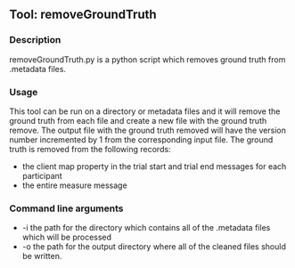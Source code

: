 ## Tool: removeGroundTruth
### Description
removeGroundTruth.py is a python script which removes ground truth from .metadata files.  
### Usage
This tool can be run on a directory or metadata files and it will remove the ground truth from each file and create a new file with the ground truth remove.
The output file with the ground truth removed will have the version number incremented by 1 from the corresponding input file.
The ground truth is removed from the following records:
- the client map property in the trial start and trial end messages for each participant
- the entire measure message
### Command line arguments
- -i the path for the directory which contains all of the .metadata files which will be processed
- -o the path for the output directory where all of the cleaned files should be written.
